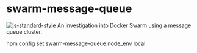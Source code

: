# swarm-message-queue
[![js-standard-style][standard-badge]][standard-style]
An investigation into Docker Swarm using a message queue cluster.

npm config set swarm-message-queue:node_env local

[standard-badge]: https://raw.githubusercontent.com/feross/standard/master/badge.png
[standard-style]: https://github.com/feross/standard
